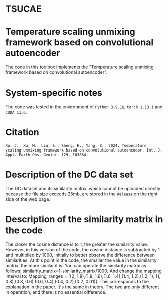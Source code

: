 # TSUCAE
# Temperature scaling unmixing framework based on convolutional autoencoder
The code in this toolbox implements the "Temperature scaling unmixing framework based on convolutional autoencoder".
# System-specific notes
The code was tested in the environment of `Python 3.9.16`, `torch 1.13.1` and `CUDA 11.6`.
# Citation
```
Xu, J., Xu, M., Liu, S., Sheng, H., Yang, Z., 2024. Temperature scaling unmixing framework based on convolutional autoencoder. Int. J. Appl. Earth Obs. Geoinf. 129, 103864.
```
# Description of the DC data set
The DC dataset and its similarity matrix, which cannot be uploaded directly because the file size exceeds 25mb, are stored in the `Release` on the right side of the web page.
# Description of the similarity matrix in the code
The closer the cosine distance is to 1, the greater the similarity value. However, in this version of the code, the cosine distance is subtracted by 1 and multiplied by 1000, initially to better observe the difference between similarities. At this point in the code, the smaller the value in the similarity matrix, the more similar it is. You can operate the similarity matrix as follows: similarity_matrix=1-similarity_matrix/1000; And change the mapping interval to: Mapping_ranges = [(2, 1.8),(1.8, 1.6),(1.6, 1.4),(1.4, 1.2),(1.2, 1), (1, 0.8),(0.8, 0.6),(0.6, 0.4),(0.4, 0.2),(0.2, 0.01)]. This corresponds to the explanation in the paper. It's the same in theory. The two are only different in operation, and there is no essential difference.
